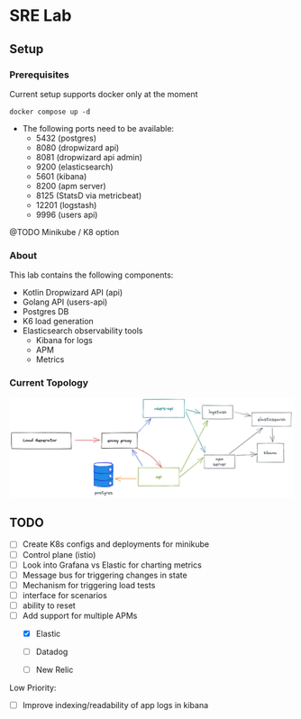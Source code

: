 # SRE Lab

## Setup

### Prerequisites 
Current setup supports docker only at the moment

```
docker compose up -d
```

- The following ports need to be available:
  - 5432 (postgres)
  - 8080 (dropwizard api)
  - 8081 (dropwizard api admin)
  - 9200 (elasticsearch)
  - 5601 (kibana)
  - 8200 (apm server)
  - 8125 (StatsD via metricbeat)
  - 12201 (logstash)
  - 9996 (users api)

@TODO Minikube / K8 option

### About
This lab contains the following components:
- Kotlin Dropwizard API (api)
- Golang API (users-api)
- Postgres DB
- K6 load generation
- Elasticsearch observability tools
    - Kibana for logs
    - APM
    - Metrics

### Current Topology

![Topology](./docs/media/2022-09-06-docker-topology.png)


## TODO
- [ ] Create K8s configs and deployments for minikube
- [ ] Control plane (istio)
- [ ] Look into Grafana vs Elastic for charting metrics
- [ ] Message bus for triggering changes in state
- [ ] Mechanism for triggering load tests
- [ ] interface for scenarios
- [ ] ability to reset
- [ ] Add support for multiple APMs
  - [x] Elastic
  - [ ] Datadog
  - [ ] New Relic


Low Priority:
- [ ] Improve indexing/readability of app logs in kibana

